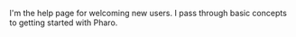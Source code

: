 I'm the help page for welcoming new users. I pass through basic concepts to getting started with Pharo.